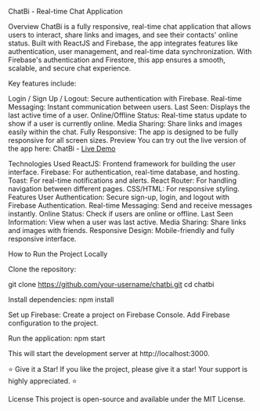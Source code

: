 ChatBi - Real-time Chat Application

Overview
ChatBi is a fully responsive, real-time chat application that allows users to interact, share links and images, and see their contacts' online status. Built with ReactJS and Firebase, the app integrates features like authentication, user management, and real-time data synchronization. With Firebase's authentication and Firestore, this app ensures a smooth, scalable, and secure chat experience.

Key features include:

Login / Sign Up / Logout: Secure authentication with Firebase.
Real-time Messaging: Instant communication between users.
Last Seen: Displays the last active time of a user.
Online/Offline Status: Real-time status update to show if a user is currently online.
Media Sharing: Share links and images easily within the chat.
Fully Responsive: The app is designed to be fully responsive for all screen sizes.
Preview
You can try out the live version of the app here:
ChatBi - [Live Demo](https://chatbi.vercel.app/)

Technologies Used
ReactJS: Frontend framework for building the user interface.
Firebase: For authentication, real-time database, and hosting.
Toast: For real-time notifications and alerts.
React Router: For handling navigation between different pages.
CSS/HTML: For responsive styling.
Features
User Authentication: Secure sign-up, login, and logout with Firebase Authentication.
Real-time Messaging: Send and receive messages instantly.
Online Status: Check if users are online or offline.
Last Seen Information: View when a user was last active.
Media Sharing: Share links and images with friends.
Responsive Design: Mobile-friendly and fully responsive interface.



How to Run the Project Locally

Clone the repository:

git clone https://github.com/your-username/chatbi.git
cd chatbi


Install dependencies:
npm install



Set up Firebase:
Create a project on Firebase Console.
Add Firebase configuration to the project.

Run the application:
npm start


This will start the development server at http://localhost:3000.


⭐ Give it a Star!
If you like the project, please give it a star! Your support is highly appreciated. ⭐

License
This project is open-source and available under the MIT License.

